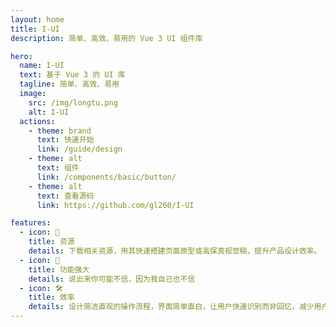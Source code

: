 ```yaml
---
layout: home
title: I-UI
description: 简单、高效、易用的 Vue 3 UI 组件库

hero:
  name: I-UI
  text: 基于 Vue 3 的 UI 库
  tagline: 简单、高效、易用
  image:
    src: /img/longtu.png
    alt: I-UI
  actions:
    - theme: brand
      text: 快速开始
      link: /guide/design
    - theme: alt
      text: 组件
      link: /components/basic/button/
    - theme: alt
      text: 查看源码
      link: https://github.com/gl260/I-UI

features:
  - icon: 🚀
    title: 资源
    details: 下载相关资源，用其快速搭建页面原型或高保真视觉稿，提升产品设计效率。
  - icon: 🦾
    title: 功能强大
    details: 说出来你可能不信，因为我自己也不信
  - icon: 🛠️
    title: 效率
    details: 设计简洁直观的操作流程，界面简单直白，让用户快速识别而非回忆，减少用户记忆负担。
---
```

